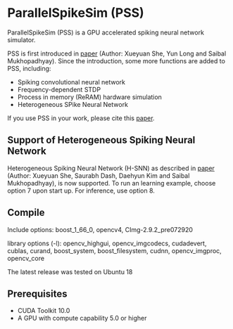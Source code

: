# ParallelSpikeSim (PSS)

ParallelSpikeSim (PSS) is a GPU accelerated spiking neural network simulator. 

PSS is first introduced in [paper](https://ieeexplore.ieee.org/abstract/document/8714846) (Author: Xueyuan She, Yun Long and Saibal Mukhopadhyay). Since the introduction, some more functions are added to PSS, including:

- Spiking convolutional neural network
- Frequency-dependent STDP
- Process in memory (ReRAM) hardware simulation
- Heterogeneous SPike Neural Network

If you use PSS in your work, please cite this [paper](https://ieeexplore.ieee.org/abstract/document/8714846).

## Support of Heterogeneous Spiking Neural Network
Heterogeneous Spiking Neural Network (H-SNN) as described in [paper](https://www.frontiersin.org/articles/10.3389/fnins.2020.615756/full?&utm_source=Email_to_authors_&utm_medium=Email&utm_content=T1_11.5e1_author&utm_campaign=Email_publication&field=&journalName=Frontiers_in_Neuroscience&id=615756) (Author: Xueyuan She, Saurabh Dash, Daehyun Kim and Saibal Mukhopadhyay), is now supported. To run an learning example, choose option 7 upon start up. For inference, use option 8.

## Compile
Include options: boost_1_66_0, opencv4, CImg-2.9.2_pre072920

library options (-l): opencv_highgui, opencv_imgcodecs, cudadevert, cublas, curand, boost_system, boost_filesystem, cudnn, opencv_imgproc, opencv_core

The latest release was tested on Ubuntu 18

## Prerequisites
- CUDA Toolkit 10.0
- A GPU with compute capability 5.0 or higher
